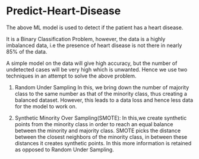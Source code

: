 # Predict-Heart-Disease
The above ML model is used to detect if the patient has a heart disease.

It is a Binary Classification Problem, however, the data is a highly imbalanced data, i.e the presence of heart disease is not there in nearly 85% of the data.

A simple model on the data will give high accuracy, but the number of undetected cases will be very high which is unwanted. Hence we use two techniques in an attempt to solve the above problem.

1. Random Under Sampling
In this, we bring down the number of majority class to the same number as that of the minority class, thus creating a balanced dataset. However, this leads to a data loss and hence less data for the model to work on.

2. Synthetic Minority Over Sampling(SMOTE):
In this,we create synthetic points from the minority class in order to reach an equal balance between the minority and majority class. SMOTE picks the distance between the closest neighbors of the minority class, in between these distances it creates synthetic points. In this more information is retained as opposed to Random Under Sampling.
